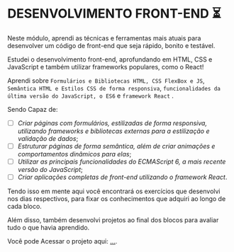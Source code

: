 # DESENVOLVIMENTO FRONT-END :hourglass_flowing_sand:

Neste módulo, aprendi as técnicas e ferramentas mais atuais para desenvolver um código de front-end que seja rápido, bonito e testável.

Estudei o desenvolvimento front-end, aprofundando em HTML, CSS e JavaScript e também utilizar frameworks populares, como o React!

Aprendi sobre `Formulários e Bibliotecas HTML, CSS FlexBox e JS`, `Semântica HTML e Estilos CSS de forma responsiva`, `funcionalidades da última versão do JavaScript, o ES6` e `framework React` .

Sendo Capaz de:

- [ ] _Criar páginas com formulários, estilizadas de forma responsiva, utilizando frameworks e bibliotecas externas para a estilização e validação de dados_;
- [ ] _Estruturar páginas de forma semântica, além de criar animações e comportamentos dinâmicos para elas_;
- [ ] _Utilizar as principais funcionalidades do ECMAScript 6, a mais recente versão do JavaScript_;
- [ ] _Criar aplicações completas de front-end utilizando o framework React_.

Tendo isso em mente aqui você encontrará os exercícios que desenvolvi nos dias respectivos,
para fixar os conhecimentos que adquiri ao longo de cada bloco. 

Além disso, também desenvolvi projetos ao final dos blocos para avaliar tudo o que havia aprendido.

Você pode Acessar o projeto aqui: [...](linkProjetoDoBloco).
